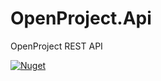 # OpenProject.Api
OpenProject REST API

[![Nuget](https://img.shields.io/nuget/v/OpenProject.Api)](https://www.nuget.org/packages/OpenProject.Api/)
